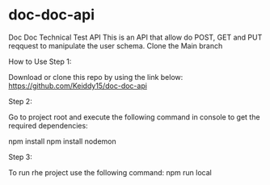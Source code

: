 # doc-doc-api

Doc Doc Technical Test API
This is an API that allow do POST, GET and PUT reqquest to manipulate the user schema. Clone the Main branch

How to Use
Step 1:

Download or clone this repo by using the link below:
https://github.com/Keiddy15/doc-doc-api

Step 2:

Go to project root and execute the following command in console to get the required dependencies:

npm install
npm install nodemon

Step 3:

To run rhe project use the following command:
npm run local
